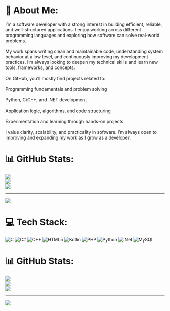 # 💫 About Me:
I’m a software developer with a strong interest in building efficient, reliable, and well-structured applications. I enjoy working across different programming languages and exploring how software can solve real-world problems.<br><br>My work spans writing clean and maintainable code, understanding system behavior at a low level, and continuously improving my development practices. I’m always looking to deepen my technical skills and learn new tools, frameworks, and concepts.<br><br>On GitHub, you’ll mostly find projects related to:<br><br>Programming fundamentals and problem solving<br><br>Python, C/C++, and .NET development<br><br>Application logic, algorithms, and code structuring<br><br>Experimentation and learning through hands-on projects<br><br>I value clarity, scalability, and practicality in software. I’m always open to improving and expanding my work as I grow as a developer.

# 📊 GitHub Stats:
![](https://github-readme-stats.vercel.app/api?username=m-shalll&theme=dark&hide_border=false&include_all_commits=false&count_private=false)<br/>
![](https://nirzak-streak-stats.vercel.app/?user=m-shalll&theme=dark&hide_border=false)<br/>
![](https://github-readme-stats.vercel.app/api/top-langs/?username=m-shalll&theme=dark&hide_border=false&include_all_commits=false&count_private=false&layout=compact)

---
[![](https://visitcount.itsvg.in/api?id=m-shalll&icon=0&color=0)](https://visitcount.itsvg.in)

<!-- Proudly created with GPRM ( https://gprm.itsvg.in ) -->
# 💻 Tech Stack:
![C](https://img.shields.io/badge/c-%2300599C.svg?style=for-the-badge&logo=c&logoColor=white) ![C#](https://img.shields.io/badge/c%23-%23239120.svg?style=for-the-badge&logo=csharp&logoColor=white) ![C++](https://img.shields.io/badge/c++-%2300599C.svg?style=for-the-badge&logo=c%2B%2B&logoColor=white) ![HTML5](https://img.shields.io/badge/html5-%23E34F26.svg?style=for-the-badge&logo=html5&logoColor=white) ![Kotlin](https://img.shields.io/badge/kotlin-%237F52FF.svg?style=for-the-badge&logo=kotlin&logoColor=white) ![PHP](https://img.shields.io/badge/php-%23777BB4.svg?style=for-the-badge&logo=php&logoColor=white) ![Python](https://img.shields.io/badge/python-3670A0?style=for-the-badge&logo=python&logoColor=ffdd54) ![.Net](https://img.shields.io/badge/.NET-5C2D91?style=for-the-badge&logo=.net&logoColor=white) ![MySQL](https://img.shields.io/badge/mysql-4479A1.svg?style=for-the-badge&logo=mysql&logoColor=white)
# 📊 GitHub Stats:
![](https://github-readme-stats.vercel.app/api?username=m-shalll&theme=dark&hide_border=false&include_all_commits=false&count_private=false)<br/>
![](https://nirzak-streak-stats.vercel.app/?user=m-shalll&theme=dark&hide_border=false)<br/>
![](https://github-readme-stats.vercel.app/api/top-langs/?username=m-shalll&theme=dark&hide_border=false&include_all_commits=false&count_private=false&layout=compact)

---
[![](https://visitcount.itsvg.in/api?id=m-shalll&icon=0&color=0)](https://visitcount.itsvg.in)

<!-- Proudly created with GPRM ( https://gprm.itsvg.in ) -->
